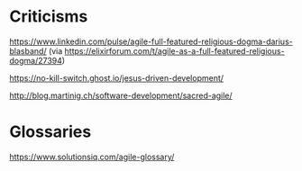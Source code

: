# Criticisms

https://www.linkedin.com/pulse/agile-full-featured-religious-dogma-darius-blasband/ (via https://elixirforum.com/t/agile-as-a-full-featured-religious-dogma/27394)

https://no-kill-switch.ghost.io/jesus-driven-development/

http://blog.martinig.ch/software-development/sacred-agile/

# Glossaries

https://www.solutionsiq.com/agile-glossary/
